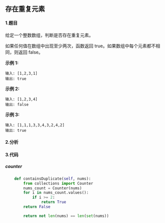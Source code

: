 ## 存在重复元素

#### 1.题目

给定一个整数数组，判断是否存在重复元素。

如果任何值在数组中出现至少两次，函数返回 true。如果数组中每个元素都不相同，则返回 false。

**示例 1:**

```
输入: [1,2,3,1]
输出: true
```

**示例 2:**

```
输入: [1,2,3,4]
输出: false
```

**示例 3:**

```
输入: [1,1,1,3,3,4,3,2,4,2]
输出: true
```

#### 2.分析

#### 3.代码

##### counter

```python
    def containsDuplicate(self, nums):
        from collections import Counter
        nums_count = Counter(nums)
        for i in nums_count.values():
            if i >= 2:
                return True
        return False
```

```python
        return not len(nums) == len(set(nums))
```




